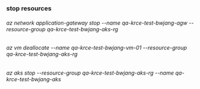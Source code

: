 ### stop resources

###### az network application-gateway stop --name qa-krce-test-bwjang-agw --resource-group qa-krce-test-bwjang-aks-rg
###### az vm deallocate --name qa-krce-test-bwjang-vm-01  --resource-group qa-krce-test-bwjang-aks-rg
###### az aks stop --resource-group qa-krce-test-bwjang-aks-rg --name qa-krce-test-bwjang-aks
